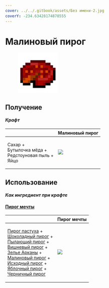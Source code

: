 ```yaml
---
cover: ../../.gitbook/assets/Без имени-2.jpg
coverY: -234.63428174878555
---
```


# Малиновый пирог

<figure><img src="../../.gitbook/assets/crimson_berry_pie_128.png" alt=""><figcaption></figcaption></figure>

## Получение

#### _Крафт_

|                                                                   | Малиновый пирог                                    |
| ----------------------------------------------------------------- | -------------------------------------------------- |
| <p>Сахар +<br>Бутылочка мёда +<br>Редстоуновая пыль +<br>Яйцо</p> | ![](../../.gitbook/assets/crimson\_berry\_pie.png) |

## Использование

#### _Как ингредиент при крафте_

#### [Пирог мечты](dream\_pie.md)

|                                                                                                                                                                                                                                                                                                                                                                                                                                                                                       | Пирог мечты                               |
| ------------------------------------------------------------------------------------------------------------------------------------------------------------------------------------------------------------------------------------------------------------------------------------------------------------------------------------------------------------------------------------------------------------------------------------------------------------------------------------- | ----------------------------------------- |
| <p><a href="shepherds_pie_block.md">Пирог пастуха</a> +<br><a href="chocolate_pie.md">Шоколадный пирог</a> +<br><a href="blaze_cake.md">Пылающий пирог</a> +<br><a href="cherry_pie.md">Вишневый пирог</a> +<br><a href="weak_arcana_potion.md">Зелье Арканы</a> +<br><a href="crimson_berry_pie.md">Малиновый пирог</a> +<br><a href="source_berry_pie.md">Исходный пирог</a> +<br><a href="apple_pie.md">Яблочный пирог</a> +<br><a href="blueberry_pie.md">Черничный пирог</a></p> | ![](../../.gitbook/assets/dream\_pie.png) |
